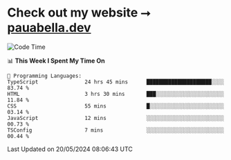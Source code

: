 # Check out my website ⭢ [pauabella.dev](https://pauabella.dev)

<!--START_SECTION:waka-->
![Code Time](http://img.shields.io/badge/Code%20Time-3%2C349%20hrs%2049%20mins-blue)

📊 **This Week I Spent My Time On** 

```text
💬 Programming Languages: 
TypeScript               24 hrs 45 mins      █████████████████████░░░░   83.74 % 
HTML                     3 hrs 30 mins       ███░░░░░░░░░░░░░░░░░░░░░░   11.84 % 
CSS                      55 mins             █░░░░░░░░░░░░░░░░░░░░░░░░   03.14 % 
JavaScript               12 mins             ░░░░░░░░░░░░░░░░░░░░░░░░░   00.73 % 
TSConfig                 7 mins              ░░░░░░░░░░░░░░░░░░░░░░░░░   00.44 % 
```


 Last Updated on 20/05/2024 08:06:43 UTC
<!--END_SECTION:waka-->
